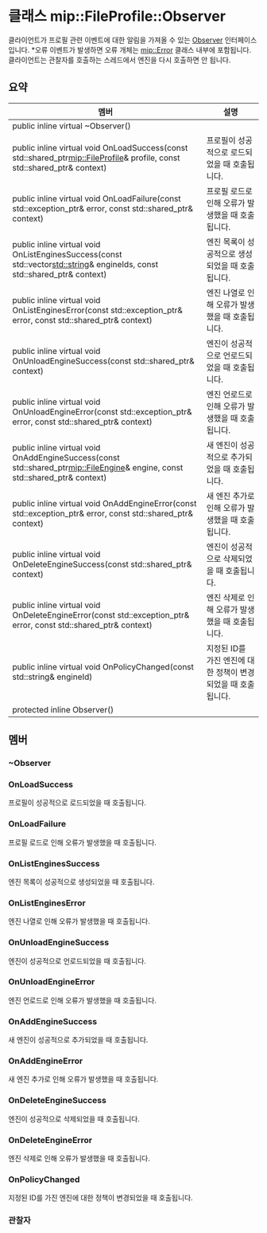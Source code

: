 # <a name="class-mipfileprofileobserver"></a>클래스 mip::FileProfile::Observer 
클라이언트가 프로필 관련 이벤트에 대한 알림을 가져올 수 있는 [Observer](#classmip_1_1_file_profile_1_1_observer) 인터페이스입니다.
*오류 이벤트가 발생하면 오류 개체는 [mip::Error](#classmip_1_1_error) 클래스 내부에 포함됩니다. 클라이언트는 관찰자를 호출하는 스레드에서 엔진을 다시 호출하면 안 됩니다.
  
## <a name="summary"></a>요약
 멤버                        | 설명                                
--------------------------------|---------------------------------------------
public inline virtual ~Observer()  |  
public inline virtual void OnLoadSuccess(const std::shared_ptr<mip::FileProfile>& profile, const std::shared_ptr<void>& context)  |  프로필이 성공적으로 로드되었을 때 호출됩니다.
public inline virtual void OnLoadFailure(const std::exception_ptr& error, const std::shared_ptr<void>& context)  |  프로필 로드로 인해 오류가 발생했을 때 호출됩니다.
public inline virtual void OnListEnginesSuccess(const std::vector<std::string>& engineIds, const std::shared_ptr<void>& context)  |  엔진 목록이 성공적으로 생성되었을 때 호출됩니다.
public inline virtual void OnListEnginesError(const std::exception_ptr& error, const std::shared_ptr<void>& context)  |  엔진 나열로 인해 오류가 발생했을 때 호출됩니다.
public inline virtual void OnUnloadEngineSuccess(const std::shared_ptr<void>& context)  |  엔진이 성공적으로 언로드되었을 때 호출됩니다.
public inline virtual void OnUnloadEngineError(const std::exception_ptr& error, const std::shared_ptr<void>& context)  |  엔진 언로드로 인해 오류가 발생했을 때 호출됩니다.
public inline virtual void OnAddEngineSuccess(const std::shared_ptr<mip::FileEngine>& engine, const std::shared_ptr<void>& context)  |  새 엔진이 성공적으로 추가되었을 때 호출됩니다.
public inline virtual void OnAddEngineError(const std::exception_ptr& error, const std::shared_ptr<void>& context)  |  새 엔진 추가로 인해 오류가 발생했을 때 호출됩니다.
public inline virtual void OnDeleteEngineSuccess(const std::shared_ptr<void>& context)  |  엔진이 성공적으로 삭제되었을 때 호출됩니다.
public inline virtual void OnDeleteEngineError(const std::exception_ptr& error, const std::shared_ptr<void>& context)  |  엔진 삭제로 인해 오류가 발생했을 때 호출됩니다.
public inline virtual void OnPolicyChanged(const std::string& engineId)  |  지정된 ID를 가진 엔진에 대한 정책이 변경되었을 때 호출됩니다.
protected inline Observer()  |  
  
## <a name="members"></a>멤버
  
### <a name="observer"></a>~Observer
  
### <a name="onloadsuccess"></a>OnLoadSuccess
프로필이 성공적으로 로드되었을 때 호출됩니다.
  
### <a name="onloadfailure"></a>OnLoadFailure
프로필 로드로 인해 오류가 발생했을 때 호출됩니다.
  
### <a name="onlistenginessuccess"></a>OnListEnginesSuccess
엔진 목록이 성공적으로 생성되었을 때 호출됩니다.
  
### <a name="onlistengineserror"></a>OnListEnginesError
엔진 나열로 인해 오류가 발생했을 때 호출됩니다.
  
### <a name="onunloadenginesuccess"></a>OnUnloadEngineSuccess
엔진이 성공적으로 언로드되었을 때 호출됩니다.
  
### <a name="onunloadengineerror"></a>OnUnloadEngineError
엔진 언로드로 인해 오류가 발생했을 때 호출됩니다.
  
### <a name="onaddenginesuccess"></a>OnAddEngineSuccess
새 엔진이 성공적으로 추가되었을 때 호출됩니다.
  
### <a name="onaddengineerror"></a>OnAddEngineError
새 엔진 추가로 인해 오류가 발생했을 때 호출됩니다.
  
### <a name="ondeleteenginesuccess"></a>OnDeleteEngineSuccess
엔진이 성공적으로 삭제되었을 때 호출됩니다.
  
### <a name="ondeleteengineerror"></a>OnDeleteEngineError
엔진 삭제로 인해 오류가 발생했을 때 호출됩니다.
  
### <a name="onpolicychanged"></a>OnPolicyChanged
지정된 ID를 가진 엔진에 대한 정책이 변경되었을 때 호출됩니다.
  
### <a name="observer"></a>관찰자